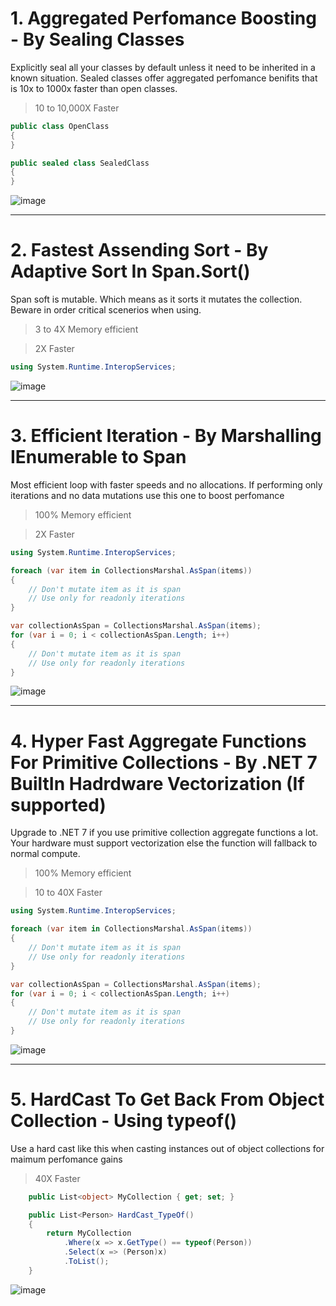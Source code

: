 # 1. Aggregated Perfomance Boosting - By Sealing Classes
Explicitly seal all your classes by default unless it need to be inherited in a known situation. Sealed classes offer aggregated perfomance benifits that is 10x to 1000x faster than open classes.

> 10 to 10,000X Faster

```csharp
public class OpenClass
{
}

public sealed class SealedClass
{
}
```
![image](https://user-images.githubusercontent.com/24974154/190895170-26b51d10-7ee5-41e7-8c93-e3ae91d52241.png)

---

# 2. Fastest Assending Sort - By Adaptive Sort In Span.Sort()
Span soft is mutable. Which means as it sorts it mutates the collection. Beware in order critical scenerios when using.

> 3 to 4X Memory efficient

> 2X Faster

```csharp
using System.Runtime.InteropServices;
```
![image](https://user-images.githubusercontent.com/24974154/190895033-4cedb2e3-633c-4c9e-b317-c35db2378f8b.png)

---

# 3. Efficient Iteration - By Marshalling IEnumerable to Span<T>
Most efficient loop with faster speeds and no allocations. If performing only iterations and no data mutations use this one to boost perfomance 

 > 100% Memory efficient

> 2X Faster
    
```csharp
using System.Runtime.InteropServices;

foreach (var item in CollectionsMarshal.AsSpan(items))
{
    // Don't mutate item as it is span
    // Use only for readonly iterations
}

var collectionAsSpan = CollectionsMarshal.AsSpan(items);
for (var i = 0; i < collectionAsSpan.Length; i++)
{
    // Don't mutate item as it is span
    // Use only for readonly iterations
}
```
![image](https://user-images.githubusercontent.com/24974154/190895076-359bd5d8-8962-48f5-b8ed-78bfb74f67f9.png)

---

 # 4. Hyper Fast Aggregate Functions For Primitive Collections - By .NET 7 BuiltIn Hadrdware Vectorization (If supported)
Upgrade to .NET 7 if you use primitive collection aggregate functions a lot. Your hardware must support vectorization else the function will fallback to normal compute.

 > 100% Memory efficient

> 10 to 40X Faster
    
```csharp
using System.Runtime.InteropServices;

foreach (var item in CollectionsMarshal.AsSpan(items))
{
    // Don't mutate item as it is span
    // Use only for readonly iterations
}

var collectionAsSpan = CollectionsMarshal.AsSpan(items);
for (var i = 0; i < collectionAsSpan.Length; i++)
{
    // Don't mutate item as it is span
    // Use only for readonly iterations
}
```
 
 ![image](https://user-images.githubusercontent.com/24974154/190895304-8dd2f9ef-1394-4b98-a475-1cfa542c930d.png)

---

 # 5. HardCast To Get Back From Object Collection - Using typeof()
Use a hard cast like this when casting instances out of object collections for maimum perfomance gains

> 40X Faster

```csharp
    public List<object> MyCollection { get; set; }

    public List<Person> HardCast_TypeOf()
    {
        return MyCollection
            .Where(x => x.GetType() == typeof(Person))
            .Select(x => (Person)x)
            .ToList();
    }
```

![image](https://user-images.githubusercontent.com/24974154/190919773-8e4a2234-673c-4a7c-90c9-b1ae008d7600.png)
